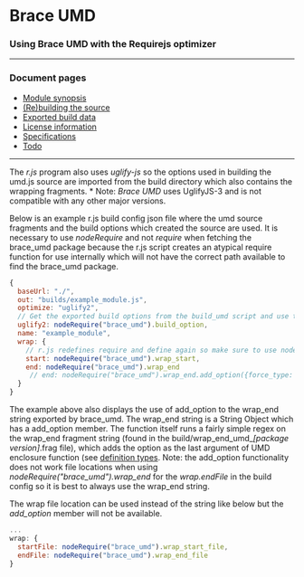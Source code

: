
# Brace UMD

### Using Brace UMD with the Requirejs optimizer

------

### Document pages
* [Module synopsis](https://github.com/restarian/brace_umd/blob/master/doc/README.md)
* [(Re)building the source](https://github.com/restarian/brace_umd/blob/master/doc/build.md)
* [Exported build data](https://github.com/restarian/brace_umd/blob/master/doc/export.md)
* [License information](https://github.com/restarian/brace_umd/blob/master/doc/license.md)
* [Specifications](https://github.com/restarian/brace_umd/blob/master/doc/specification.md)
* [Todo](https://github.com/restarian/brace_umd/blob/master/doc/todo.md)

----

The *r.js* program also uses *uglify-js* so the options used in building the umd.js source are imported from the build directory which also contains the wrapping fragments. * Note: *Brace UMD* uses UglifyJS-3 and is not compatible with any other major versions.

Below is an example r.js build config json file where the umd source fragments and the build options which created the source are used. It is necessary to use *nodeRequire* and not *require* when fetching the brace_umd package because the r.js script creates an atypical require function for use internally which will not have the correct path available to find the brace_umd package.

```javascript
{
  baseUrl: "./",
  out: "builds/example_module.js",
  optimize: "uglify2",
  // Get the exported build options from the build_umd script and use those again.
  uglify2: nodeRequire("brace_umd").build_option,
  name: "example_module",
  wrap: {
    // r.js redefines require and define again so make sure to use nodeRequire which will have the original require statement.
    start: nodeRequire("brace_umd").wrap_start,
    end: nodeRequire("brace_umd").wrap_end
 	 // end: nodeRequire("brace_umd").wrap_end.add_option({force_type: "factory"})
  }
}
```

The example above also displays the use of add_option to the wrap_end string exported by brace_umd. The wrap_end string is a String Object which has a add_option member. The function itself runs a fairly simple regex on the wrap_end fragment string (found in the build/wrap_end_umd_*[package version]*.frag file), which adds the option as the last argument of UMD enclosure function (see [definition types](https://github.com/restarian/brace_umd/blob/master/doc/definitions.md). Note: the add_option functionality does not work file locations when using *nodeRequire("brace_umd").wrap_end* for the *wrap.endFile* in the build config so it is best to always use the wrap_end string.


The wrap file location can be used instead of the string like below but the *add_option* member will not be available.

```javascript
...
wrap: {
  startFile: nodeRequire("brace_umd").wrap_start_file,
  endFile: nodeRequire("brace_umd").wrap_end_file
}
```



